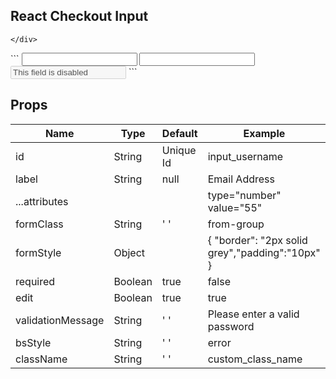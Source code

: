 <div id="React_checkout_input">
<h2>React Checkout Input</h2>
	<div class="react_checkout_input">
		 
	</div>
</div>
```
<Input
    label="Simple" 
    id="username" 
    type="password" 
    formClass="form-group" 
    required = {true} 
    edit={true}
/> 
<Input 
	label="Error" 
    validationMessage="This field is required!!" 
    bsStyle="error" 
    className="input_error"
/> 
<Input  
    label="Disabled" 
    disabled 
    value="This field is disabled"
/> 
```
<table class="bs-table bs-table__striped">
<h2>Props</h2>
	<thead>
		<tr>
			<th>Name</th>
			<th>Type</th>
			<th>Default</th>
			<th>Example</th>
		</tr>
	</thead>
	<tbody> 
		<tr>
			<td>id</td>
			<td>String</td>
			<td>Unique Id</td>
			<td>input_username</td>
		</tr>  
		<tr>
			<td>label</td>
			<td>String</td>
			<td>null</td>
			<td>Email Address</td>
		</tr>  
		<tr>
			<td>...attributes</td>
			<td></td>
			<td></td>
			<td>type="number" value="55"</td>
		</tr>  
         <tr>
			<td>formClass</td>
			<td>String</td>
			<td>' '</td>
			<td>from-group</td>
		 </tr>  
		 <tr>
			<td>formStyle</td>
			<td>Object</td>
			<td></td>
			<td>{ "border": "2px solid grey","padding":"10px" }</td>
		 </tr>  
         <tr>
			<td>required </td>
			<td>Boolean</td>
			<td>true</td>
			<td>false</td>
		</tr>  
        <tr>
			<td>edit </td>
			<td>Boolean</td>
			<td>true</td>
			<td>true</td>
		</tr> 
        <tr>
			<td>validationMessage </td>
			<td>String</td>
			<td>' '</td>
			<td>Please enter a valid password</td>
		</tr> 
        <tr>
			<td>bsStyle </td>
			<td>String</td>
			<td>' '</td>
			<td>error</td>
		</tr> 
        <tr>
			<td>className </td>
			<td>String</td>
			<td>' '</td>
			<td>custom_class_name</td>
		</tr>
	</tbody>
</table>